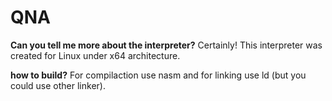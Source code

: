 # QNA
 **Can you tell me more about the interpreter?**
 Certainly! This interpreter was created for Linux under x64 architecture.

 **how to build?**
 For compilaction use nasm and for linking use ld (but you could use other linker).
